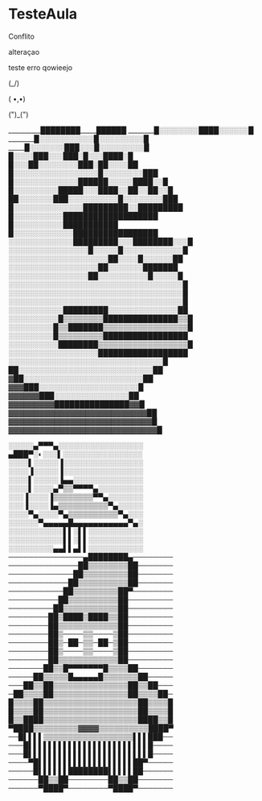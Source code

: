 # TesteAula
Conflito

alteraçao

teste erro 
qowieejo

(\_/)

( •,•)

(")_(")

__________████████_____██████
_________█░░░░░░░░██_██░░░░░░█
________█░░░░░░░░░░░█░░░░░░░░░█
_______█░░░░░░░███░░░█░░░░░░░░░█
_______█░░░░███░░░███░█░░░████░█
______█░░░██░░░░░░░░███░██░░░░██
_____█░░░░░░░░░░░░░░░░░█░░░░░░░░███
____█░░░░░░░░░░░░░██████░░░░░████░░█
____█░░░░░░░░░█████░░░████░░██░░██░░█
___██░░░░░░░███░░░░░░░░░░█░░░░░░░░███
__█░░░░░░░░░░░░░░█████████░░█████████
_█░░░░░░░░░░█████_████___████_█████___█
_█░░░░░░░░░░█______█_███__█_____███_█___█
█░░░░░░░░░░░░█___████_████____██_██████
░░░░░░░░░░░░░█████████░░░████████░░░█
░░░░░░░░░░░░░░░░█░░░░░█░░░░░░░░░░░░█
░░░░░░░░░░░░░░░░░░░░██░░░░█░░░░░░██
░░░░░░░░░░░░░░░░░░██░░░░░░░███████
░░░░░░░░░░░░░░░░██░░░░░░░░░░█░░░░░█
░░░░░░░░░░░░░░░░░░░░░░░░░░░░░░░░░░░█
░░░░░░░░░░░░░░░░░░░░░░░░░░░░░░░░░░░█
░░░░░░░░░░░░░░░░░░░░░░░░░░░░░░░░░░░█
░░░░░░░░░░░█████████░░░░░░░░░░░░░░██
░░░░░░░░░░█▒▒▒▒▒▒▒▒███████████████▒▒█
░░░░░░░░░█▒▒███████▒▒▒▒▒▒▒▒▒▒▒▒▒▒▒▒▒█
░░░░░░░░░█▒▒▒▒▒▒▒▒▒█████████████████
░░░░░░░░░░████████▒▒▒▒▒▒▒▒▒▒▒▒▒▒▒▒▒▒█
░░░░░░░░░░░░░░░░░░██████████████████
░░░░░░░░░░░░░░░░░░░░░░░░░░░░░░░█
██░░░░░░░░░░░░░░░░░░░░░░░░░░░██
▓██░░░░░░░░░░░░░░░░░░░░░░░░██
▓▓▓███░░░░░░░░░░░░░░░░░░░░█
▓▓▓▓▓▓███░░░░░░░░░░░░░░░██
▓▓▓▓▓▓▓▓▓███████████████▓▓█
▓▓▓▓▓▓▓▓▓▓▓▓▓▓▓▓▓▓▓▓▓▓▓▓▓▓▓██
▓▓▓▓▓▓▓▓▓▓▓▓▓▓▓▓▓▓▓▓▓▓▓▓▓▓▓▓█
▓▓▓▓▓▓▓▓▓▓▓▓▓▓▓▓▓▓▓▓▓▓▓▓▓▓▓▓▓█

░░░░░▄▀▀▀▄░░░░░░░░░░░░░░░░░
▄███▀░◐░░░▌░░░░░░░░░░░░░░░░
░░░░▌░░░░░▐░░░░░░░░░░░░░░░░
░░░░▐░░░░░▐░░░░░░░░░░░░░░░░
░░░░▌░░░░░▐▄▄░░░░░░░░░░░░░░
░░░░▌░░░░▄▀▒▒▀▀▀▀▄░░░░░░░░░
░░░▐░░░░▐▒▒▒▒▒▒▒▒▀▀▄░░░░░░░
░░░▐░░░░▐▄▒▒▒▒▒▒▒▒▒▒▀▄░░░░░
░░░░▀▄░░░░▀▄▒▒▒▒▒▒▒▒▒▒▀▄░░░
░░░░░░▀▄▄▄▄▄█▄▄▄▄▄▄▄▄▄▄▄▀▄░
░░░░░░░░░░░▌▌░▌▌░░░░░░░░░░░
░░░░░░░░░░░▌▌░▌▌░░░░░░░░░░░
░░░░░░░░░▄▄▌▌▄▌▌░░░░░░░░░░░
───────────────▄████████▄──────── ──────────────██▒▒▒▒▒▒▒▒██─────── ─────────────██▒▒▒▒▒▒▒▒▒██─────── ────────────██▒▒▒▒▒▒▒▒▒▒██─────── ───────────██▒▒▒▒▒▒▒▒▒██▀──────── ──────────██▒▒▒▒▒▒▒▒▒▒██───────── ─────────██▒▒▒▒▒▒▒▒▒▒▒██───────── ────────██▒████▒████▒▒██───────── ────────██▒▒▒▒▒▒▒▒▒▒▒▒██───────── ────────██▒────▒▒────▒██───────── ────────██▒─██─▒▒─██─▒██───────── ────────██▒────▒▒────▒██───────── ────────██▒▒▒▒▒▒▒▒▒▒▒▒██───────── ───────██▒▒█▀▀▀▀▀▀▀█▒▒▒▒██─────── ─────██▒▒▒▒▒█▄▄▄▄▄█▒▒▒▒▒▒▒██───── ───██▒▒██▒▒▒▒▒▒▒▒▒▒▒▒▒▒▒██▒▒██─── ─██▒▒▒▒██▒▒▒▒▒▒▒▒▒▒▒▒▒▒▒██▒▒▒▒██─ █▒▒▒▒██▒▒▒▒▒▒▒▒▒▒▒▒▒▒▒▒▒▒▒██▒▒▒▒█ █▒▒▒▒██▒▒▒▒▒▒▒▒▒▒▒▒▒▒▒▒▒▒▒██▒▒▒▒█ █▒▒████▒▒▒▒▒▒▒▒▒▒▒▒▒▒▒▒▒▒▒████▒▒█ ▀████▒▒▒▒▒▒▒▒▒▓▓▓▓▒▒▒▒▒▒▒▒▒▒████▀ ──█▌▌▌▌▒▒▒▒▒▒▒▒▒▒▒▒▒▒▒▒▒▒▌▌▌███── ───█▌▌▌▌▌▌▌▌▌▌▌▌▌▌▌▌▌▌▌▌▌▌▌▌█──── ───█▌▌▌▌▌▌▌▌▌▌▌▌▌▌▌▌▌▌▌▌▌▌▌▌█──── ────▀█▌▌▌▌▌▌▌▌▌▌▌▌▌▌▌▌▌▌▌██▀───── ─────█▌▌▌▌▌▌████████▌▌▌▌▌██────── ──────██▒▒██────────██▒▒██─────── ──────▀████▀────────▀████▀───────











